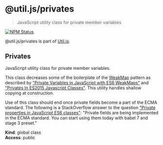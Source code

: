 # @util.js/privates

> JavaScript utility class for private member variables

<p>
  <a href="https://www.npmjs.com/package/@util.js/privates"><img alt="NPM Status" src="https://img.shields.io/npm/v/@util.js/privates.svg?style=flat"></a>
</p>

@util.js/privates is part of [Util.js](https://github.com/creemama/utiljs).

<a name="Privates"></a>

## Privates

JavaScript utility class for private member variables.

This class decreases some of the boilerplate of the
[WeakMap](https://developer.mozilla.org/en-US/docs/Web/JavaScript/Reference/Global_Objects/WeakMap)
pattern as described by
["Private Variables in JavaScript with ES6 WeakMaps"](https://modernweb.com/private-variables-in-javascript-with-es6-weakmaps/)
and
["Privates In ES2015 Javascript Classes"](https://ilikekillnerds.com/2015/09/privates-in-es2015-javascript-classes/).
This utility handles shallow copying at construction.

Use of this class should end once private fields become a part of the ECMA
standard. The following is a StackOverflow answer to the question
["Private properties in JavaScript ES6 classes"](https://stackoverflow.com/a/52237988):
"Private fields are being implemented in the ECMA standard. You can start
using them today with babel 7 and stage 3 preset."

**Kind**: global class  
**Access**: public
